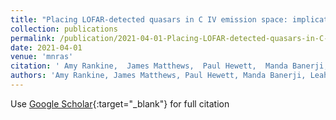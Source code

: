 ```yaml
---
title: "Placing LOFAR-detected quasars in C IV emission space: implications for winds, jets and star formation"
collection: publications
permalink: /publication/2021-04-01-Placing-LOFAR-detected-quasars-in-C-IV-emission-space-implications-for-winds-jets-and-star-formation
date: 2021-04-01
venue: 'mnras'
citation: ' Amy Rankine,  James Matthews,  Paul Hewett,  Manda Banerji,  Leah Morabito,  Gordon Richards, &quot;Placing LOFAR-detected quasars in C IV emission space: implications for winds, jets and star formation.&quot; mnras, 2021.'
authors: 'Amy Rankine, James Matthews, Paul Hewett, Manda Banerji, Leah Morabito, Gordon Richards, '
---
```

Use [Google Scholar](https://scholar.google.com/scholar?q=Placing+LOFAR+detected+quasars+in+C+IV+emission+space:+implications+for+winds,+jets+and+star+formation){:target="_blank"} for full citation